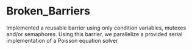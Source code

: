 # Broken_Barriers
Implemented a reusable barrier using only condition variables, mutexes and/or semaphores. Using this barrier,  we parallelize a provided serial implementation of a Poisson equation solver
